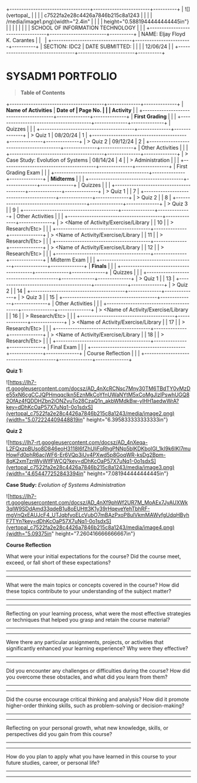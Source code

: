 +----------------------------------+------------------------+----------+
| ![](vertopal_                    |                        |          |
| c7522fa2e28c4426a7846b215c8a1243 |                        |          |
| /media/image1.png){width="2.4in" |                        |          |
| height="0.5881944444444445in"}   |                        |          |
|                                  |                        |          |
| SCHOOL OF INFORMATION TECHNOLOGY |                        |          |
+----------------------------------+------------------------+----------+
| NAME: Eljay Floyd K. Carantes    |                        |          |
+----------------------------------+------------------------+----------+
| SECTION: IDC2                    | DATE SUBMITTED:        |          |
|                                  | 12/06/24               |          |
+----------------------------------+------------------------+----------+

# SYSADM1 PORTFOLIO

> **Table of Contents**

+----------------------------------------+--------------+--------------+
| **Name of Activities**                 | **Date of    | **Page No.** |
|                                        | Activity**   |              |
+----------------------------------------+--------------+--------------+
| **First Grading**                      |              |              |
+----------------------------------------+--------------+--------------+
| Quizzes                                |              |              |
+----------------------------------------+--------------+--------------+
| > Quiz 1                               | 08/20/24     | 1            |
+----------------------------------------+--------------+--------------+
| > Quiz 2                               | 09/12/24     | 2            |
+----------------------------------------+--------------+--------------+
| Other Activities                       |              |              |
+----------------------------------------+--------------+--------------+
| > Case Study: Evolution of Systems     | 08/14/24     | 4            |
| > Administration                       |              |              |
+----------------------------------------+--------------+--------------+
| First Grading Exam                     |              |              |
+----------------------------------------+--------------+--------------+
| **Midterms**                           |              |              |
+----------------------------------------+--------------+--------------+
| Quizzes                                |              |              |
+----------------------------------------+--------------+--------------+
| > Quiz 1                               |              | 7            |
+----------------------------------------+--------------+--------------+
| > Quiz 2                               |              | 8            |
+----------------------------------------+--------------+--------------+
| > Quiz 3                               |              | 9            |
+----------------------------------------+--------------+--------------+
| Other Activities                       |              |              |
+----------------------------------------+--------------+--------------+
| > \<Name of Activity/Exercise/Library  |              | 10           |
| > Research/Etc\>                       |              |              |
+----------------------------------------+--------------+--------------+
| > \<Name of Activity/Exercise/Library  |              | 11           |
| > Research/Etc\>                       |              |              |
+----------------------------------------+--------------+--------------+
| > \<Name of Activity/Exercise/Library  |              | 12           |
| > Research/Etc\>                       |              |              |
+----------------------------------------+--------------+--------------+
| Midterm Exam                           |              |              |
+----------------------------------------+--------------+--------------+
| **Finals**                             |              |              |
+----------------------------------------+--------------+--------------+
| Quizzes                                |              |              |
+----------------------------------------+--------------+--------------+
| > Quiz 1                               |              | 13           |
+----------------------------------------+--------------+--------------+
| > Quiz 2                               |              | 14           |
+----------------------------------------+--------------+--------------+
| > Quiz 3                               |              | 15           |
+----------------------------------------+--------------+--------------+
| Other Activities                       |              |              |
+----------------------------------------+--------------+--------------+
| > \<Name of Activity/Exercise/Library  |              | 16           |
| > Research/Etc\>                       |              |              |
+----------------------------------------+--------------+--------------+
| > \<Name of Activity/Exercise/Library  |              | 17           |
| > Research/Etc\>                       |              |              |
+----------------------------------------+--------------+--------------+
| > \<Name of Activity/Exercise/Library  |              | 18           |
| > Research/Etc\>                       |              |              |
+----------------------------------------+--------------+--------------+
| Final Exam                             |              |              |
+----------------------------------------+--------------+--------------+
| Course Reflection                      |              |              |
+----------------------------------------+--------------+--------------+

**Quiz 1:**

![https://lh7-rt.googleusercontent.com/docsz/AD_4nXcRCNsc7Mny30TM6TBdTY0vMzDe55xN6cgCCJQPHmqqclkn5EznMkCoYfnUWaNYtM5xCoMgJlzlPswhUGQ82OfAz4fQDDHZbn2iONZvuTo28CzaQ1n_akbWMdkBw-ylHH1aedwWrA?key=dDhKcOaP57X7uNq1-0o1sdxS](vertopal_c7522fa2e28c4426a7846b215c8a1243/media/image2.png){width="5.072224409448819in"
height="6.395833333333333in"}

**Quiz 2**

![https://lh7-rt.googleusercontent.com/docsz/AD_4nXeqa-L2FQxzpBUso8D846eoH3118I6fZhUljFqRhgPNNp5blKDKboIGl_1kI9k6IKl7muHowFd0phR6acjWF6-Er6VQp3iUv4PXwd5p8GoqWR-ksDg2Bpm-8qK2xmTznWyWlfFWCQ?key=dDhKcOaP57X7uNq1-0o1sdxS](vertopal_c7522fa2e28c4426a7846b215c8a1243/media/image3.png){width="4.654477252843394in"
height="7.081944444444445in"}

**Case Study:** *Evolution of Systems Administration*

![https://lh7-rt.googleusercontent.com/docsz/AD_4nXf9phWf2UR7M_MoAEx7JyAUXWk3qlW9SDdAmd33qdeB1u8oEUHtt3K1y39rHqeveYehTbhRF-mgVnQxEAUJcF4_UTJqbfyoELcVubO7mBAzPxoP8ulVkmMAWyfgUdqHByhF7TYn?key=dDhKcOaP57X7uNq1-0o1sdxS](vertopal_c7522fa2e28c4426a7846b215c8a1243/media/image4.png){width="5.09375in"
height="7.260416666666667in"}

**Course Reflection**

What were your initial expectations for the course? Did the course meet,
exceed, or fall short of these expectations?

  -----------------------------------------------------------------------

  -----------------------------------------------------------------------

What were the main topics or concepts covered in the course? How did
these topics contribute to your understanding of the subject matter?

  -----------------------------------------------------------------------

  -----------------------------------------------------------------------

Reflecting on your learning process, what were the most effective
strategies or techniques that helped you grasp and retain the course
material?

  -----------------------------------------------------------------------

  -----------------------------------------------------------------------

Were there any particular assignments, projects, or activities that
significantly enhanced your learning experience? Why were they
effective?

  -----------------------------------------------------------------------

  -----------------------------------------------------------------------

Did you encounter any challenges or difficulties during the course? How
did you overcome these obstacles, and what did you learn from them?

  -----------------------------------------------------------------------

  -----------------------------------------------------------------------

Did the course encourage critical thinking and analysis? How did it
promote higher-order thinking skills, such as problem-solving or
decision-making?

  -----------------------------------------------------------------------

  -----------------------------------------------------------------------

Reflecting on your personal growth, what new knowledge, skills, or
perspectives did you gain from this course?

  -----------------------------------------------------------------------

  -----------------------------------------------------------------------

How do you plan to apply what you have learned in this course to your
future studies, career, or personal life?

  -----------------------------------------------------------------------

  -----------------------------------------------------------------------
